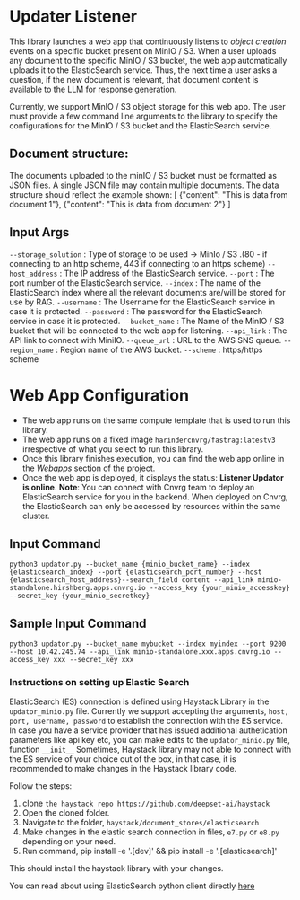 # Updater Listener

This library launches a web app that continuously listens to *object creation* events on a specific bucket present on MinIO / S3. When a user uploads any document to the specific MinIO / S3 bucket, the web app   automatically uploads it to the ElasticSearch service. Thus, the next time a user asks a question, if the new document is relevant, that document content is available to the LLM for response generation.

Currently, we support MinIO / S3 object storage for this web app.
The user must provide a few command line arguments to the library to specify the configurations for the MinIO / S3 bucket and the ElasticSearch service.

## Document structure:
The documents uploaded to the minIO / S3 bucket must be formatted as JSON files. A single JSON file may contain multiple documents. The data structure should reflect the example shown:
    [
        {"content": "This is data from document 1"},
        {"content": "This is data from document 2"}
    ]
## Input Args

`--storage_solution` : Type of storage to be used -> MinIo / S3 .(80 - if connecting to an http scheme, 443 if connecting to an https scheme)
`--host_address` : The IP  address of the ElasticSearch service.
`--port` : The port number of the ElasticSearch service.
`--index` : The name of the ElasticSearch index where all the relevant documents are/will be stored for use by RAG.
`--username` : The Username for the ElasticSearch service in case it is protected.
`--password` : The password for the ElasticSearch service in case it is protected.
`--bucket_name` : The Name of the MinIO / S3 bucket that will be connected to the web app for listening.
`--api_link` : The API link to connect with MiniIO.
`--queue_url` : URL to the AWS SNS queue.
`--region_name` : Region name of the AWS bucket.
`--scheme` : https/https scheme

# Web App Configuration
- The web app runs on the same compute template that is used to run this library. 
- The web app runs on a fixed image `harindercnvrg/fastrag:latestv3` irrespective of what you select to run this library.
- Once this library finishes execution, you can find the web app online in the *Webapps* section of the project. 
-  Once the web app is deployed, it displays the status: **Listener Updator is online**.
**Note**: You can connect with Cnvrg team to deploy an ElasticSearch service for you in the backend. When deployed on Cnvrg, the ElasticSearch can only be accessed by resources within the same cluster.

## Input Command

```
python3 updator.py --bucket_name {minio_bucket_name} --index {elasticsearch_index} --port {elasticsearch_port_number} --host {elasticsearch_host_address}--search_field content --api_link minio-standalone.hirshberg.apps.cnvrg.io --access_key {your_minio_accesskey} --secret_key {your_minio_secretkey} 

```
## Sample Input Command

```
python3 updator.py --bucket_name mybucket --index myindex --port 9200 --host 10.42.245.74 --api_link minio-standalone.xxx.apps.cnvrg.io --access_key xxx --secret_key xxx
```

### Instructions on setting up Elastic Search

ElasticSearch (ES) connection is defined using Haystack Library in the `updator_minio.py` file. Currently we support accepting the arguments, `host, port, username, password` to establish the connection with the ES service. In case you have a service provider that has issued additional authetication parameters like api key etc, you can make edits to the `updator_minio.py` file, function `__init__` 
Sometimes, Haystack library may not able to connect with the ES service of your choice out of the box, in that case, it is recommended to make changes in the Haystack library code.

Follow the steps:

1. clone `the haystack repo https://github.com/deepset-ai/haystack`
2. Open the cloned folder.
2. Navigate to the folder, `haystack/document_stores/elasticsearch`
3. Make changes in the elastic search connection in files, `e7.py` or `e8.py` depending on your need.
4. Run command, pip install -e '.[dev]' && pip install -e '.[elasticsearch]'

This should install the haystack library with your changes.

You can read about using ElasticSearch python client directly [here](https://www.elastic.co/guide/en/elasticsearch/client/python-api/current/index.html)
